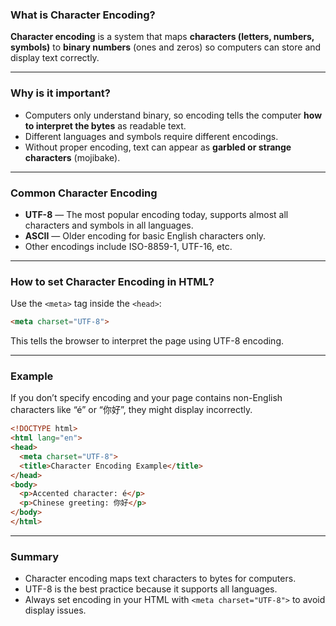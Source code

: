 ### What is Character Encoding?

**Character encoding** is a system that maps **characters (letters, numbers, symbols)** to **binary numbers** (ones and zeros) so computers can store and display text correctly.

---

### Why is it important?

* Computers only understand binary, so encoding tells the computer **how to interpret the bytes** as readable text.
* Different languages and symbols require different encodings.
* Without proper encoding, text can appear as **garbled or strange characters** (mojibake).

---

### Common Character Encoding

* **UTF-8** — The most popular encoding today, supports almost all characters and symbols in all languages.
* **ASCII** — Older encoding for basic English characters only.
* Other encodings include ISO-8859-1, UTF-16, etc.

---

### How to set Character Encoding in HTML?

Use the `<meta>` tag inside the `<head>`:

```html
<meta charset="UTF-8">
```

This tells the browser to interpret the page using UTF-8 encoding.

---

### Example

If you don’t specify encoding and your page contains non-English characters like “é” or “你好”, they might display incorrectly.

```html
<!DOCTYPE html>
<html lang="en">
<head>
  <meta charset="UTF-8">
  <title>Character Encoding Example</title>
</head>
<body>
  <p>Accented character: é</p>
  <p>Chinese greeting: 你好</p>
</body>
</html>
```

---

### Summary

* Character encoding maps text characters to bytes for computers.
* UTF-8 is the best practice because it supports all languages.
* Always set encoding in your HTML with `<meta charset="UTF-8">` to avoid display issues.